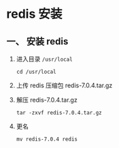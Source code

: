 # redis 安装


## 一、 安装 redis

1. 进入目录 `/usr/local`

   `cd /usr/local`

2. 上传 redis 压缩包 redis-7.0.4.tar.gz

3. 解压 redis-7.0.4.tar.gz

   `tar -zxvf redis-7.0.4.tar.gz`

4. 更名

   `mv redis-7.0.4 redis`
